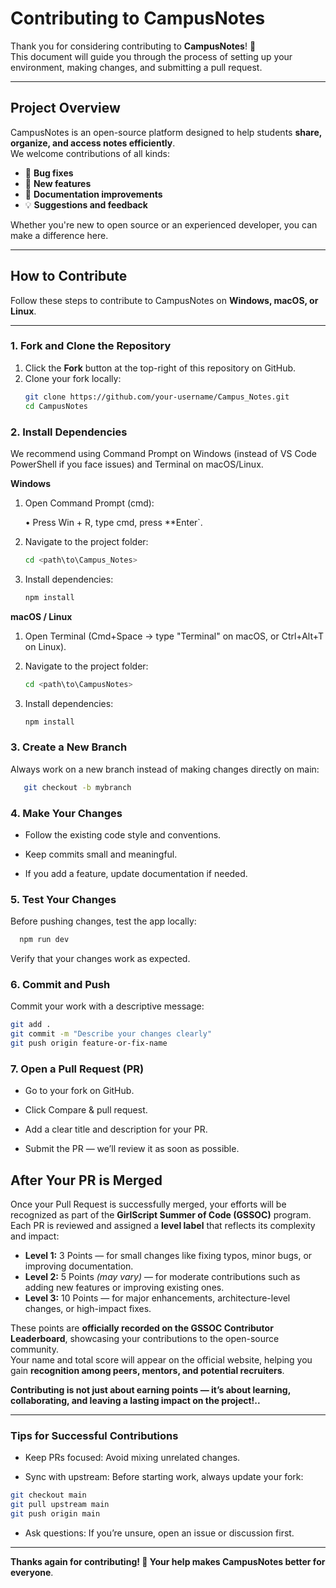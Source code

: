 # Contributing to CampusNotes

Thank you for considering contributing to **CampusNotes**! 🎉  
This document will guide you through the process of setting up your environment, making changes, and submitting a pull request.

---

## Project Overview

CampusNotes is an open-source platform designed to help students **share, organize, and access notes efficiently**.  
We welcome contributions of all kinds:  
- 🐞 **Bug fixes**  
- 🌟 **New features**  
- 📖 **Documentation improvements**  
- 💡 **Suggestions and feedback**  

Whether you're new to open source or an experienced developer, you can make a difference here.

---

## How to Contribute

Follow these steps to contribute to CampusNotes on **Windows, macOS, or Linux**.

---

### 1. Fork and Clone the Repository
1. Click the **Fork** button at the top-right of this repository on GitHub.  
2. Clone your fork locally:  
   ```bash
   git clone https://github.com/your-username/Campus_Notes.git
   cd CampusNotes
### 2. Install Dependencies
  We recommend using Command Prompt on Windows (instead of VS Code PowerShell if you face issues) and Terminal on macOS/Linux.
  
  **Windows**
  
  1. Open Command Prompt (cmd):
     
      • Press Win + R, type cmd, press **Enter`.
     
  2. Navigate to the project folder:
     ```bash
     cd <path\to\Campus_Notes>
     ```
  
  3. Install dependencies:
     ```bash
     npm install
     ```
   **macOS / Linux**
  
   1. Open Terminal (Cmd+Space → type "Terminal" on macOS, or Ctrl+Alt+T on Linux).
  
   2. Navigate to the project folder:
      ```bash
      cd <path\to\CampusNotes>
      ```
  
   3. Install dependencies:
      ```bash
      npm install
      ```
### 3. Create a New Branch
  Always work on a new branch instead of making changes directly on main:
  ```bash
     git checkout -b mybranch
  ```

### 4. Make Your Changes
- Follow the existing code style and conventions.

- Keep commits small and meaningful.

- If you add a feature, update documentation if needed.

### 5. Test Your Changes

Before pushing changes, test the app locally:
```bash
  npm run dev
```
Verify that your changes work as expected.

### 6. Commit and Push

Commit your work with a descriptive message:
```bash
git add .
git commit -m "Describe your changes clearly"
git push origin feature-or-fix-name
```

### 7. Open a Pull Request (PR)
- Go to your fork on GitHub.

- Click Compare & pull request.

- Add a clear title and description for your PR.

- Submit the PR — we’ll review it as soon as possible.


## After Your PR is Merged

Once your Pull Request is successfully merged, your efforts will be recognized as part of the **GirlScript Summer of Code (GSSOC)** program.  
Each PR is reviewed and assigned a **level label** that reflects its complexity and impact:

- **Level 1:** 3 Points — for small changes like fixing typos, minor bugs, or improving documentation.  
- **Level 2:** 5 Points *(may vary)* — for moderate contributions such as adding new features or improving existing ones.  
- **Level 3:** 10 Points — for major enhancements, architecture-level changes, or high-impact fixes.  

These points are **officially recorded on the GSSOC Contributor Leaderboard**, showcasing your contributions to the open-source community.  
Your name and total score will appear on the official website, helping you gain **recognition among peers, mentors, and potential recruiters**.  

**Contributing is not just about earning points — it’s about learning, collaborating, and leaving a lasting impact on the project!..**

---

### Tips for Successful Contributions
- Keep PRs focused: Avoid mixing unrelated changes.

- Sync with upstream: Before starting work, always update your fork:
```bash
git checkout main
git pull upstream main
git push origin main
```
- Ask questions: If you’re unsure, open an issue or discussion first.

---


**Thanks again for contributing! 🙌 Your help makes CampusNotes better for everyone**.